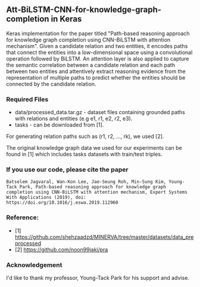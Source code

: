## Att-BiLSTM-CNN-for-knowledge-graph-completion in Keras


Keras implementation for the paper titled "Path-based reasoning approach for knowledge graph completion using CNN-BiLSTM with attention mechanism". Given a candidate relation and two entities, it encodes paths that connect the entities into a low-dimensional space using a convolutional operation followed by BiLSTM. An attention layer is also applied to capture the semantic correlation between a candidate relation and each path between two entities and attentively extract reasoning evidence from the representation of multiple paths to predict whether the entities should be connected by the candidate relation. 

### Required Files

- data/processed_data.tar.gz - dataset files containing grounded paths with relations and entities (e.g e1, r1, e2, r2, e3).
- tasks - can be downloaded from [1].

For generating relation paths such as (r1, r2, ..., rk), we used [2].

The original knowledge graph data we used for our experiments can be found in [1] which includes tasks datasets with train/test triples.

### If you use our code, please cite the paper

```Batselem Jagvaral, Wan-Kon Lee, Jae-Seung Roh, Min-Sung Kim, Young-Tack Park, Path-based reasoning approach for knowledge graph completion using CNN-BiLSTM with attention mechanism, Expert Systems With Applications (2019), doi: https://doi.org/10.1016/j.eswa.2019.112960```

### Reference:
- [1] https://github.com/shehzaadzd/MINERVA/tree/master/datasets/data_preprocessed
- [2] https://github.com/noon99jaki/pra

### Acknowledgement

I'd like to thank my professor, Young-Tack Park for his support and advise.
